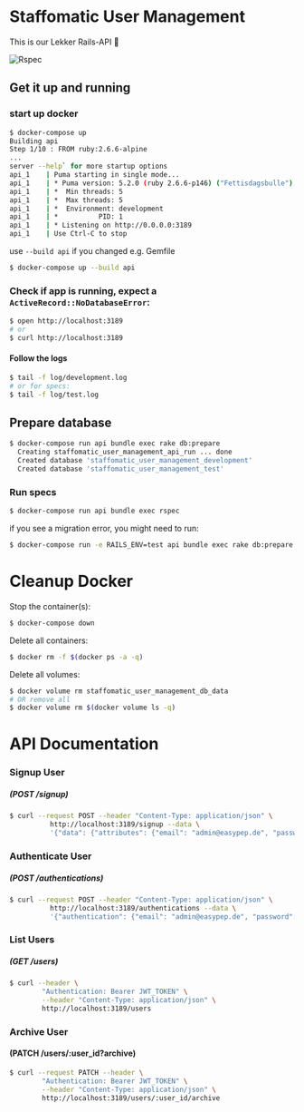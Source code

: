 # Staffomatic User Management

This is our Lekker Rails-API :rocket:

![Rspec](https://github.com/lekkercode-com/staffomatic_user_management/workflows/Rspec/badge.svg)

## Get it up and running

### start up docker

```bash
$ docker-compose up
Building api
Step 1/10 : FROM ruby:2.6.6-alpine
...
server --help` for more startup options
api_1    | Puma starting in single mode...
api_1    | * Puma version: 5.2.0 (ruby 2.6.6-p146) ("Fettisdagsbulle")
api_1    | *  Min threads: 5
api_1    | *  Max threads: 5
api_1    | *  Environment: development
api_1    | *          PID: 1
api_1    | * Listening on http://0.0.0.0:3189
api_1    | Use Ctrl-C to stop
```

use `--build api` if you changed e.g. Gemfile

```bash
$ docker-compose up --build api
```

### Check if app is running, expect a `ActiveRecord::NoDatabaseError`:

```bash
$ open http://localhost:3189
# or
$ curl http://localhost:3189
```

#### Follow the logs

```bash
$ tail -f log/development.log
# or for specs:
$ tail -f log/test.log
```

## Prepare database

```bash
$ docker-compose run api bundle exec rake db:prepare
  Creating staffomatic_user_management_api_run ... done
  Created database 'staffomatic_user_management_development'
  Created database 'staffomatic_user_management_test'
```

### Run specs

```bash
$ docker-compose run api bundle exec rspec
```

if you see a migration error, you might need to run:

```bash
$ docker-compose run -e RAILS_ENV=test api bundle exec rake db:prepare
```

# Cleanup Docker

Stop the container(s):
```bash
$ docker-compose down
```

Delete all containers:
```bash
$ docker rm -f $(docker ps -a -q)
```

Delete all volumes:
```bash
$ docker volume rm staffomatic_user_management_db_data
# OR remove all
$ docker volume rm $(docker volume ls -q)
```

# API Documentation

### Signup User
##### (POST /signup)

```bash
$ curl --request POST --header "Content-Type: application/json" \
          http://localhost:3189/signup --data \
          '{"data": {"attributes": {"email": "admin@easypep.de", "password": "welcome", "password_confirmation": "welcome"}}}'
```

### Authenticate User
##### (POST /authentications)

```bash
$ curl --request POST --header "Content-Type: application/json" \
          http://localhost:3189/authentications --data \
          '{"authentication": {"email": "admin@easypep.de", "password": "welcome"}}'
```

### List Users
##### (GET /users)

```bash
$ curl --header \
        "Authentication: Bearer JWT_TOKEN" \
        --header "Content-Type: application/json" \
        http://localhost:3189/users
```

### Archive User
#### (PATCH /users/:user_id?archive)

```bash
$ curl --request PATCH --header \
        "Authentication: Bearer JWT_TOKEN" \
        --header "Content-Type: application/json" \
        http://localhost:3189/users/:user_id/archive
```
